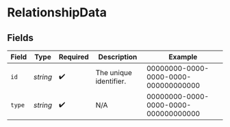 # RelationshipData


## Fields

| Field                                | Type                                 | Required                             | Description                          | Example                              |
| ------------------------------------ | ------------------------------------ | ------------------------------------ | ------------------------------------ | ------------------------------------ |
| `id`                                 | *string*                             | :heavy_check_mark:                   | The unique identifier.               | 00000000-0000-0000-0000-000000000000 |
| `type`                               | *string*                             | :heavy_check_mark:                   | N/A                                  | 00000000-0000-0000-0000-000000000000 |